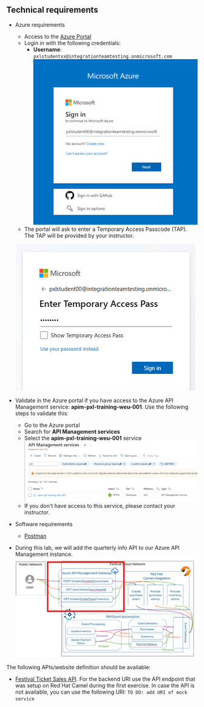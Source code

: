 ## Technical requirements

- Azure requirements
  - Access to the [Azure Portal](https://www.portal.azure.com)
  - Login in with the following credentials:
    - **Username**: `pxlstudentxx@integrationteamtesting.onmicrosoft.com`
    ![TAP Login](../../assets/images/portal-login.png)
  - The portal will ask to enter a Temporary Access Passcode (TAP). The TAP will be provided by your instructor.
     
   ![TAP Login](../../assets/images/tap-login.png)
 - Validate in the Azure portal if you have access to the Azure API Management service: **apim-pxl-training-weu-001**. Use the following steps to validate this:
    - Go to the Azure portal
    - Search for **API Management services**
    - Select the **apim-pxl-training-weu-001** service
     ![API Management service](../../assets/images/apim-service.png)
    - If you don't have access to this service, please contact your instructor.  

- Software requirements
  - [Postman](https://www.postman.com/downloads/)
  
- During this lab, we will add the quarterly info API to our Azure API Management instance. 
![API exercise](../../assets/images/apim-exercise.png)

The following APIs/website definition should be available:
  - [Festival Ticket Sales API](../../assets/openapispec/FestivalTicketSalesAPI-openapispec.json). For the backend URI use the API endpoint that was setup on Red Hat Camel during the first exercise. In case the API is not available, you can use the following URI: `TO DO: add URI of mock service`

